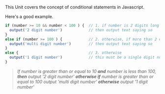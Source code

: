 This Unit covers the concept of conditional statements in Javascript.

Here's a good example.

```javascript
if (number >= 10 && number < 100 ) {  // 1. if number is 2 digits long
  output('2 digit number')            // then output text saying so
}
else if (number >= 100 ) {            // 2. otherwise, if more than 2 digits
  output('multi digit number')        // then output text saying so
}
else {                                // 3. otherwise 
  output('1 digit number')            // this must be a single digit number
}
```

> *If number is greater than or equal to 10 **and** number is less than 100, **then** output '2 digit number' **otherwise if** number is greater than or equal to 100 output 'multi digit number' **otherwise** output '1 digit number'*
